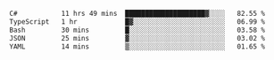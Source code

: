 <!--START_SECTION:waka-->

```txt
C#           11 hrs 49 mins  ████████████████████▓░░░░   82.55 %
TypeScript   1 hr            █▓░░░░░░░░░░░░░░░░░░░░░░░   06.99 %
Bash         30 mins         █░░░░░░░░░░░░░░░░░░░░░░░░   03.58 %
JSON         25 mins         ▓░░░░░░░░░░░░░░░░░░░░░░░░   03.02 %
YAML         14 mins         ▒░░░░░░░░░░░░░░░░░░░░░░░░   01.65 %
```

<!--END_SECTION:waka-->